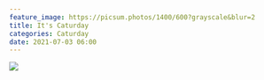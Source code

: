 ```yaml
---
feature_image: https://picsum.photos/1400/600?grayscale&blur=2
title: It's Caturday
categories: Caturday
date: 2021-07-03 06:00
---
```


![](https://res.cloudinary.com/paddysplace/image/upload/e_oil_paint:25/v1625262596/blog/hzwjmcjg1c7zc4lga1vr.jpg)